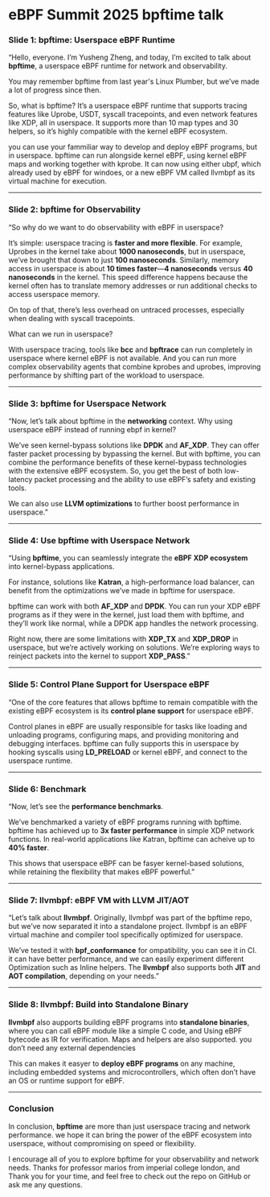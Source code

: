 # eBPF Summit 2025 bpftime talk

### Slide 1: bpftime: Userspace eBPF Runtime

“Hello, everyone. I’m Yusheng Zheng, and today, I’m excited to talk about **bpftime**, a userspace eBPF runtime for network and observability. 

You may remember bpftime from last year's Linux Plumber, but we’ve made a lot of progress since then. 

So, what is bpftime? It’s a userspace eBPF runtime that supports tracing features like Uprobe, USDT, syscall tracepoints, and even network features like XDP, all in userspace. It supports more than 10 map types and 30 helpers, so it’s highly compatible with the kernel eBPF ecosystem. 

you can use your fammiliar way to develop and deploy eBPF programs, but in userspace.
bpftime can run alongside kernel eBPF, using kernel eBPF maps and working together with kprobe.
It can now using either ubpf, which already used by eBPF for windoes, or a new eBPF VM called llvmbpf as its virtual machine for execution.

---

### Slide 2: bpftime for Observability

“So why do we want to do observability with eBPF in userspace?

It’s simple: userspace tracing is **faster and more flexible**. For example, Uprobes in the kernel take about **1000 nanoseconds**, but in userspace, we’ve brought that down to just **100 nanoseconds**. Similarly, memory access in userspace is about **10 times faster**—**4 nanoseconds** versus **40 nanoseconds** in the kernel. This speed difference happens because the kernel often has to translate memory addresses or run additional checks to access userspace memory.

On top of that, there’s less overhead on untraced processes, especially when dealing with syscall tracepoints.

What can we run in userspace?

With userspace tracing, tools like **bcc** and **bpftrace**  can run completely in userspace where kernel eBPF is not available. And you can run more complex observability agents that combine kprobes and uprobes, improving performance by shifting part of the workload to userspace.

---

### Slide 3: bpftime for Userspace Network

“Now, let’s talk about bpftime in the **networking** context. Why using userspace eBPF instead of running ebpf in kernel?

We’ve seen kernel-bypass solutions like **DPDK** and **AF_XDP**. They can offer faster packet processing by bypassing the kernel. But with bpftime, you can combine the performance benefits of these kernel-bypass technologies with the extensive eBPF ecosystem. So, you get the best of both low-latency packet processing and the ability to use eBPF’s safety and existing tools.

We can  also use **LLVM optimizations** to further boost performance in userspace.”

---

### Slide 4: Use bpftime with Userspace Network

“Using **bpftime**, you can seamlessly integrate the **eBPF XDP ecosystem** into kernel-bypass applications. 

For instance, solutions like **Katran**, a high-performance load balancer, can benefit from the optimizations we’ve made in bpftime for userspace. 

bpftime can work with both **AF_XDP** and **DPDK**. You can run your XDP eBPF programs as if they were in the kernel, just load them with bpftime, and they’ll work like normal, while a DPDK app handles the network processing.

Right now, there are some limitations with **XDP_TX** and **XDP_DROP** in userspace, but we’re actively working on solutions. We’re exploring ways to reinject packets into the kernel to support **XDP_PASS**.”

---

### Slide 5: Control Plane Support for Userspace eBPF

“One of the core features that allows bpftime to remain compatible with the existing eBPF ecosystem is its **control plane support** for userspace eBPF.

Control planes in eBPF are usually responsible for tasks like loading and unloading programs, 
configuring maps, and providing monitoring and debugging interfaces. bpftime can fully supports this in userspace by hooking syscalls using **LD_PRELOAD** or kernel eBPF, and connect to the userspace runtime.

---

### Slide 6: Benchmark

“Now, let’s see the **performance benchmarks**. 

We’ve benchmarked a variety of eBPF programs running with bpftime. bpftime has achieved up to **3x faster performance** in simple XDP network functions. In real-world applications
like Katran, bpftime can acheive up to  **40% faster**.

This shows that userspace eBPF can be fasyer kernel-based solutions, while retaining the flexibility that makes eBPF powerful.”

---

### Slide 7: llvmbpf: eBPF VM with LLVM JIT/AOT

“Let’s talk about **llvmbpf**. Originally, llvmbpf was part of the bpftime repo, 
but we’ve now separated it into a standalone project. llvmbpf is an eBPF virtual machine and compiler tool specifically optimized for userspace.

We’ve tested it with **bpf_conformance** for ompatibility, you can see it in CI. 
it can have better performance, and we can easily experiment different Optimization such as Inline helpers.
The  **llvmbpf** also supports both **JIT** and **AOT compilation**, depending on your needs.”

---

### Slide 8: llvmbpf: Build into Standalone Binary

**llvmbpf** also aupports building eBPF programs into **standalone binaries**, where you can call eBPF module like a simple C code, and Using eBPF bytecode as IR for verification. Maps and helpers are also supported. you don’t need any external dependencies

This can makes it easyer to **deploy eBPF programs** on any machine, including embedded systems and microcontrollers, which often don’t have an OS or runtime support for eBPF.

---

### Conclusion

In conclusion, **bpftime** are more than just userspace tracing and network performance. 
we hope it can bring the power of the eBPF ecosystem into userspace, without compromising on speed or flexibility.

I encourage all of you to explore bpftime for your observability and network needs. Thanks for professor marios from imperial college london, and
Thank you for your time, and feel free to check out the repo on GitHub or ask me any questions. 

